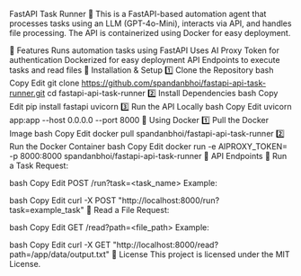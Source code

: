 FastAPI Task Runner 🚀
This is a FastAPI-based automation agent that processes tasks using an LLM (GPT-4o-Mini), interacts via API, and handles file processing. The API is containerized using Docker for easy deployment.

📌 Features
Runs automation tasks using FastAPI
Uses AI Proxy Token for authentication
Dockerized for easy deployment
API Endpoints to execute tasks and read files
🔧 Installation & Setup
1️⃣ Clone the Repository
bash
Copy
Edit
git clone https://github.com/spandanbhoi/fastapi-api-task-runner.git
cd fastapi-api-task-runner
2️⃣ Install Dependencies
bash
Copy
Edit
pip install fastapi uvicorn
3️⃣ Run the API Locally
bash
Copy
Edit
uvicorn app:app --host 0.0.0.0 --port 8000
🐳 Using Docker
1️⃣ Pull the Docker Image
bash
Copy
Edit
docker pull spandanbhoi/fastapi-api-task-runner
2️⃣ Run the Docker Container
bash
Copy
Edit
docker run -e AIPROXY_TOKEN=<your-token> -p 8000:8000 spandanbhoi/fastapi-api-task-runner
📌 API Endpoints
🔹 Run a Task
Request:

bash
Copy
Edit
POST /run?task=<task_name>
Example:

bash
Copy
Edit
curl -X POST "http://localhost:8000/run?task=example_task"
🔹 Read a File
Request:

bash
Copy
Edit
GET /read?path=<file_path>
Example:

bash
Copy
Edit
curl -X GET "http://localhost:8000/read?path=/app/data/output.txt"
📜 License
This project is licensed under the MIT License.
